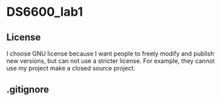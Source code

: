 # DS6600_lab1

## License
I choose GNU license because I want people to freely modify and publish new versions, but can not use a stricter license. For example, they cannot use my project make a closed source project.

## .gitignore

